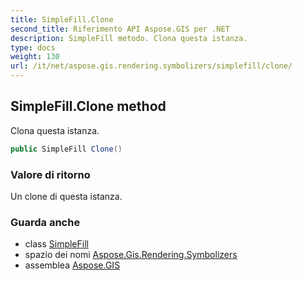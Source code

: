 ```yaml
---
title: SimpleFill.Clone
second_title: Riferimento API Aspose.GIS per .NET
description: SimpleFill metodo. Clona questa istanza.
type: docs
weight: 130
url: /it/net/aspose.gis.rendering.symbolizers/simplefill/clone/
---
```

## SimpleFill.Clone method

Clona questa istanza.

```csharp
public SimpleFill Clone()
```

### Valore di ritorno

Un clone di questa istanza.

### Guarda anche

* class [SimpleFill](../)
* spazio dei nomi [Aspose.Gis.Rendering.Symbolizers](../../simplefill/)
* assemblea [Aspose.GIS](../../../)


